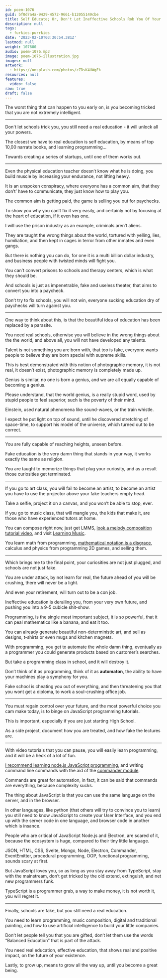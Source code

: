 ```yaml
---
id: poem-1076
guid: bf0d7a4a-9429-4572-9661-b12055149cbe
title: Self Educate; Or, Don't Let Ineffective Schools Rob You Of Your Future
description: null
tags:
  - furkies-purrkies
date: '2023-02-10T03:30:54.381Z'
lastmod: null
weight: 107600
audio: poem-1076.mp3
image: poem-1076-illustration.jpg
images: null
artwork:
  - https://unsplash.com/photos/zZDsK4UWgFk
resources: null
features:
  video: false
raw: true
draft: false
---
```


The worst thing that can happen to you early on,
is you becoming tricked that you are not extremely intelligent.

---

Don't let schools trick you,
you still need a real education - it will unlock all your powers.

The closest we have to real education is self education,
by means of top 10,00 narrate books, and learning programming...

Towards creating a series of startups,
until one of them works out.

---

Even the physical education teacher doesn’t know what he is doing,
you build muscle by increasing your endurance, not lifting heavy.

It is an unspoken conspiracy, where everyone has a common aim,
that they don’t’ have to communicate, they just know how to play you.

The common aim is getting paid,
the game is selling you out for paychecks.

To show you why you can’t fix it very easily,
and certainly not by focusing at the heart of education, if it even has one.

I will use the prison industry as an example,
criminals aren’t aliens.

They are taught the wrong things about the world,
tortured with yelling, lies, humiliation, and then kept in cages in terror from other inmates and even gangs.

But there is nothing you can do, for one it is a multi billion dollar industry,
and business people with twisted minds will fight you.

You can’t convert prisons to schools and therapy centers,
which is what they should be.

And schools is just as impenetrable, fake and useless theater,
that aims to convert you into a paycheck.

Don’t try to fix schools, you will not win,
everyone sucking education dry of paychecks will turn against you.

---

One way to think about this,
is that the beautiful idea of education has been replaced by a parasite.

You need real schools, otherwise you will believe in the wrong things about the the world,
and above all, you will not have developed any talents.

Talent is not something you are born with, that too is fake,
everyone wants people to believe they are born special with supreme skills.

This is best demonstrated with this notion of photographic memory,
it is not real, it doesn’t exist, photographic memory is completely made up.

Genius is similar, no one is born a genius,
and we are all equally capable of becoming a genius.

Please understand, that the world genius, is a really stupid word,
used by stupid people to feel superior, such is the poverty of their mind.

Einstein, used natural phenomena like sound-waves,
or the train whistle.

I expect he put light on top of sound, until he discovered stretching of space-time,
to support his model of the universe, which turned out to be correct.

---

You are fully capable of reaching heights,
unseen before.

Fake education is the very damn thing that stands in your way,
it works exactly the same as religion.

You are taught to memorize things that plug your curiosity,
and as a result those curiosities get terminated.

---

If you go to art class, you will fail to become an artist,
to become an artist you have to use the projector above your fake teachers empty head.

Take a selfie, project it on a canvas,
and you won’t be able to stop, ever.

If you go to music class, that will mangle you,
the kids that make it, are those who have experienced tutors at home.

You can compose right now, just get LMMS,
[look a melody composition tutorial video][1], and visit [Learning Music][2].

You learn math from programming, [mathematical notation is a disgrace][3],
calculus and physics from programming 2D games, and selling them.

---

Which brings me to the final point,
your curiosities are not just plugged, and schools are not just fake.

You are under attack, by not learn for real,
the future ahead of you will be crushing, there will never be a light.

And even your retirement,
will turn out to be a con job.

Ineffective education is derailing you,
from your very own future, and pushing you into a 9-5 cubicle shit-show.

Programming, is the single most important subject,
it is so powerful, that it can peal mathematics like a banana, and eat it too.

You can already generate beautiful non-deterministic art,
and sell as designs, t-shirts or even mugs and kitchen magnets.

With programming, you get to automate the whole damn thing,
eventually as a programmer you could generate products based on customer’s searches.

But take a programming class in school,
and it will destroy it.

Don’t think of it as programming,
think of it as __automaton__, the ability to have your machines play a symphony for you.

Fake school is cheating you out of everything,
and then threatening you that you wont get a diploma, to work a soul-crushing office job.

---

You must regain control over your future,
and the most powerful choice you cam make today, is to binge on JavaScript programming tutorials.

This is important,
especially if you are just starting High School.

As a side project,
document how you are treated, and how fake the lectures are.

---


With video tutorials that you can pause, you will easily learn programming,
and it will be a heck of a lot of fun.

[I recommend learning node.js JavaScript programming][4],
and writing command line commands with the aid of the [commander module][5].

Commands are great for automation,
in fact, it can be said that commands are everything, because complexity sucks.

The thing about JavaScript is that you can use the same language on the server,
and in the browser.

In other languages, like python (that others will try to convince you to learn) you still need to know JavaScript to create your User Interface,
and you end up with the server code in one language, and browser code in another which is insance.

People who are critical of JavaScript Node.js and Electron,
are scared of it, because the ecosystem is huge, compared to their tiny little language.

JSON, HTML, CSS, Svelte, Mongo, Node, Electron, Commander, EventEmitter,
procedural programming, OOP, functional programming, sounds scary at first.

But JavaScript loves you, so as long as you stay away from TypeScript,
stay with the mainstream, don’t get tricked by the old extend, extinguish, and net new programmers funk.

TypeScript is a programmer grab, a way to make money,
it is not worth it, you will regret it.

---

Finally, schools are fake,
but you still need a real education.

You need to learn programming, music composition, digital and traditional painting,
and how to use artificial intelligence to build your little companies.

Don’t let people tell you that you are gifted,
don’t let them use the words “Balanced Education” that is part of the attack.

You need real education, effective education, that shows real and positive impact,
on the future of your existence.

Lastly, to grow up, means to grow all the way up,
until you become a great being.

[1]: https://www.youtube.com/watch?v=0sRvkaxh8EU
[2]: https://learningmusic.ableton.com/
[3]: https://github.com/Jam3/math-as-code
[4]: https://www.youtube.com/results?search_query=Node.js+Programming+Tutorial
[5]: https://www.npmjs.com/package/commander
